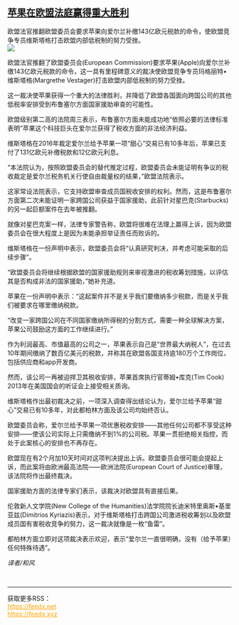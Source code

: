 <!--1594853541000-->
[苹果在欧盟法庭赢得重大胜利](https://cn.ft.com/story/001088567?full=y)
------

<div></div><div class="story-lead">欧盟法官推翻欧盟委员会要求苹果向爱尔兰补缴143亿欧元税款的命令，使欧盟竞争专员维斯塔格打击欧盟内部低税制的努力受挫。</div><div class=" story-image image"><img src="https://thumbor.ftacademy.cn/unsafe/1340x754/https://thumbor.ftacademy.cn/unsafe/picture/0/000092560_piclink.jpg"></div><div class="story-body"><div id="story-body-container"><p>欧盟法官推翻了欧盟委员会(European Commission)要求苹果(Apple)向爱尔兰补缴143亿欧元税款的命令，这一具有里程碑意义的裁决使欧盟竞争专员玛格丽特•维斯塔格(Margrethe Vestager)打击欧盟内部低税制的努力受挫。</p><p>这一裁决使苹果获得一个重大的法律胜利，并降低了欧盟各国面向跨国公司的其他低税率安排受到布鲁塞尔方面国家援助审查的可能性。</p><p>欧盟级别第二高的法院周三表示，布鲁塞尔方面未能成功地“依照必要的法律标准表明”苹果这个科技巨头在爱尔兰获得了税收方面的非法经济利益。</p><p>维斯塔格在2016年裁定爱尔兰给予苹果一项“甜心”交易已有10多年后，苹果已支付了131亿欧元补缴税款和12亿欧元利息。</p><div  data-o-ads-name="mpu-middle1" class="o-ads in-article-advert" data-o-ads-formats-default="false"  data-o-ads-formats-small="FtcMobileMpu"  data-o-ads-formats-medium="FtcMpu" data-o-ads-formats-large="FtcMpu" data-o-ads-formats-extra="FtcMpu" data-o-ads-targeting="cnpos=middle1;" data-cy='[{"devices":["PC","iPhoneWeb","AndroidWeb","iPhoneApp","AndroidApp"],"pattern":"MPU","position":"Middle1","container":"mpuInStory"}]'></div><p>“本法院认为，按照欧盟委员会的替代推定过程，欧盟委员会未能证明有争议的税收裁定是爱尔兰税务机关行使自由裁量权的结果，”欧盟法院表示。</p><p>这家常设法院表示，它支持欧盟审查成员国税收安排的权利。然而，这是布鲁塞尔方面第二次未能证明一家跨国公司获益于国家援助，此前针对星巴克(Starbucks)的另一起巨额案件在去年被推翻。</p><p>就像对星巴克案一样，法律专家警告称，欧盟将很难在法理上赢得上诉，因为欧盟委员会在很大程度上是因为未能承担举证责任而败诉的。</p><p>维斯塔格在一份声明中表示，欧盟委员会将“认真研究判决，并考虑可能采取的后续步骤”。</p><p>“欧盟委员会将继续根据欧盟的国家援助规则来审视激进的税收筹划措施，以评估其是否构成非法的国家援助，”她补充道。</p><p>苹果在一份声明中表示：“这起案件并不是关乎我们要缴纳多少税款，而是关乎我们被要求在哪里缴纳税款。</p><div data-o-ads-name="mpu-middle2" class="o-ads in-article-advert" data-o-ads-formats-default="false"  data-o-ads-formats-small="FtcMobileMpu"  data-o-ads-formats-medium="false" data-o-ads-formats-large="false" data-o-ads-formats-extra="false" data-o-ads-targeting="cnpos=middle2;" data-cy='[{"devices":["iPhoneWeb","AndroidWeb","iPhoneApp","AndroidApp"],"pattern":"MPU","position":"Middle2","container":"mpuInStory"}]'></div><p>“改变一家跨国公司在不同国家缴纳所得税的分割方式，需要一种全球解决方案，苹果公司鼓励这方面的工作继续进行。”</p><p>作为利润最高、市值最高的公司之一，苹果表示自己是“世界最大纳税人”，在过去10年期间缴纳了数百亿美元的税款，并称其在欧盟各国支持逾180万个工作岗位，包括供应商和app开发商。</p><p>然而，该公司一再被迫捍卫其税收安排，苹果首席执行官蒂姆•库克(Tim Cook) 2013年在美国国会的听证会上接受相关质询。</p><p>维斯塔格作出最初裁决之前，一项深入调查得出结论认为，爱尔兰给予苹果“甜心”交易已有10多年，对此都柏林方面及该公司均始终否认。</p><p>欧盟委员会称，爱尔兰给予苹果一项优惠税收安排——其他任何公司都不享受这种安排——使该公司实际上只需缴纳不到1%的公司税。苹果一贯拒绝相关指控，而处于此案核心的安排也不再存在。</p><div data-o-ads-name="mpu-middle3" class="o-ads in-article-advert" data-o-ads-formats-default="false"  data-o-ads-formats-small="FtcMobileMpu"  data-o-ads-formats-medium="false" data-o-ads-formats-large="false" data-o-ads-formats-extra="false" data-o-ads-targeting="cnpos=middle3;" data-cy='[{"devices":["iPhoneWeb","AndroidWeb","iPhoneApp","AndroidApp"],"pattern":"MPU","position":"Middle3","container":"mpuInStory"}]'></div><p>欧盟现在有2个月加10天时间对这项判决提出上诉。欧盟委员会很可能会提起上诉，而此案将由欧洲最高法院——欧洲法院(European Court of Justice)审理，该法院将作出最终裁决。</p><p>国家援助方面的法律专家们表示，该裁决对欧盟具有直接后果。</p><p>伦敦新人文学院(New College of the Humanities)法学院院长迪米特里奥斯•基里亚兹(Dimitrios Kyriazis)表示，对于维斯塔格打击跨国公司激进税收筹划以及欧盟成员国有害税收竞争的努力，这一裁决就像是一枚“鱼雷”。</p><p>都柏林方面立即对这项裁决表示欢迎，表示“爱尔兰一直很明确，没有（给予苹果）任何特殊待遇”。</p><p><i>译者/和风</i></p></div><div class="clearfloat"></div></div><br><hr><div>获取更多RSS：<br><a href="https://feedx.net" style="color:orange" target="_blank">https://feedx.net</a> <br><a href="https://feedx.xyz" style="color:orange" target="_blank">https://feedx.xyz</a><br></div>
